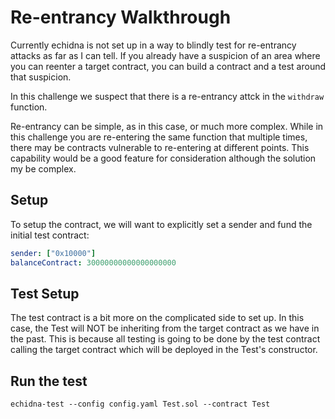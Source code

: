 # Re-entrancy Walkthrough
Currently echidna is not set up in a way to blindly test for re-entrancy attacks as far as I can tell. 
If you already have a suspicion of an area where you can reenter a target contract, you can build a contract and a test around that suspicion. 

In this challenge we suspect that there is a re-entrancy attck in the `withdraw`  function. 

Re-entrancy can be simple, as in this case, or much more complex. While in this challenge you are re-entering the same function that multiple times, there may be contracts vulnerable to re-entering at different points. This capability would be a good feature for consideration although the solution my be complex. 

## Setup
To setup the contract, we will want to explicitly set a sender and fund the initial test contract:

```yaml
sender: ["0x10000"]
balanceContract: 30000000000000000000
```

## Test Setup
The test contract is a bit more on the complicated side to set up. In this case, the Test will NOT be inheriting from the target contract as we have in the past. This is because all testing is going to be done by the test contract calling the target contract which will be deployed in the Test's constructor. 

## Run the test
```shell
echidna-test --config config.yaml Test.sol --contract Test
```